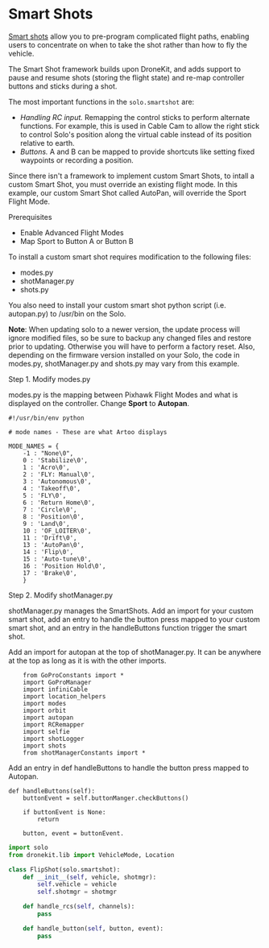 # Smart Shots

[Smart shots](http://3drobotics.com/smart-shots/) allow you to pre-program complicated flight paths, enabling users to concentrate on when to take the shot rather than how to fly the vehicle.

The Smart Shot framework builds upon DroneKit, and adds support to pause and resume shots (storing the flight state) and re-map controller buttons and sticks during a shot.

The most important functions in the `solo.smartshot` are:

* *Handling RC input.* Remapping the control sticks to perform alternate functions. For example, this is used in Cable Cam to allow the right stick to control Solo's position along the virtual cable instead of its position relative to earth.
* *Buttons.* A and B can be mapped to provide shortcuts like setting fixed waypoints or recording a position.

Since there isn't a framework to implement custom Smart Shots, to intall a custom Smart Shot, you must override an existing flight mode. In this example, our custom Smart Shot called AutoPan, will override the Sport Flight Mode.

Prerequisites

* Enable Advanced Flight Modes
* Map Sport to Button A or Button B

To install a custom smart shot requires modification to the following files:

* modes.py
* shotManager.py
* shots.py

You also need to install your custom smart shot python script (i.e. autopan.py) to /usr/bin on the Solo.

**Note**: When updating solo to a newer version, the update process will ignore modified files, so be sure to backup any changed files and restore prior to updating. Otherwise you will have to perform a factory reset. Also, depending on the firmware version installed on your Solo, the code in modes.py, shotManager.py and shots.py may vary from this example.

Step 1. Modify modes.py

modes.py is the mapping between Pixhawk Flight Modes and what is displayed on the controller. Change **Sport** to **Autopan**.

```
#!/usr/bin/env python

# mode names - These are what Artoo displays

MODE_NAMES = {
    -1 : "None\0",
    0 : 'Stabilize\0',
    1 : 'Acro\0',
    2 : 'FLY: Manual\0',
    3 : 'Autonomous\0',
    4 : 'Takeoff\0',
    5 : 'FLY\0',
    6 : 'Return Home\0',
    7 : 'Circle\0',
    8 : 'Position\0',
    9 : 'Land\0',
    10 : 'OF_LOITER\0',
    11 : 'Drift\0',
    13 : 'AutoPan\0',
    14 : 'Flip\0',
    15 : 'Auto-tune\0',
    16 : 'Position Hold\0',
    17 : 'Brake\0',
    }
```

Step 2. Modify shotManager.py

shotManager.py manages the SmartShots. Add an import for your custom smart shot, add an entry to handle the button press mapped to your custom smart shot, and an entry in the handleButtons function trigger the smart shot.

Add an import for autopan at the top of shotManager.py. It can be anywhere at the top as long as it is with the other imports.

```
    from GoProConstants import *
    import GoProManager
    import infiniCable
    import location_helpers
    import modes
    import orbit
    import autopan
    import RCRemapper
    import selfie
    import shotLogger
    import shots
    from shotManagerConstants import *
```

Add an entry in def handleButtons to handle the button press mapped to Autopan.

```
def handleButtons(self):
    buttonEvent = self.buttonManger.checkButtons()

    if buttonEvent is None:
        return

    button, event = buttonEvent.

```

```py
import solo
from dronekit.lib import VehicleMode, Location

class FlipShot(solo.smartshot):
    def __init__(self, vehicle, shotmgr):
        self.vehicle = vehicle
        self.shotmgr = shotmgr

    def handle_rcs(self, channels):
        pass

    def handle_button(self, button, event):
        pass
```
